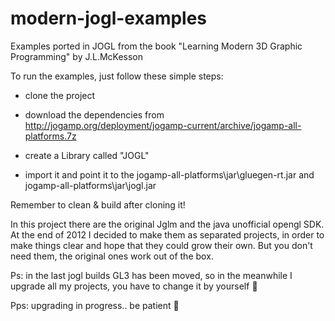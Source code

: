 modern-jogl-examples
====================

Examples ported in JOGL from the book "Learning Modern 3D Graphic Programming" by J.L.McKesson

To run the examples, just follow these simple steps:

- clone the project

- download the dependencies from http://jogamp.org/deployment/jogamp-current/archive/jogamp-all-platforms.7z

- create a Library called "JOGL"

- import it and point it to the jogamp-all-platforms\jar\gluegen-rt.jar and jogamp-all-platforms\jar\jogl.jar

Remember to clean & build after cloning it!


In this project there are the original Jglm and the java unofficial opengl SDK. At the end of 2012 I decided to make them as separated projects, in order to make things clear and hope that they could grow their own. But you don't need them, the original ones work out of the box.


Ps: in the last jogl builds GL3 has been moved, so in the meanwhile I upgrade all my projects, you have to change it by yourself  :grimacing:

Pps: upgrading in progress.. be patient  :pray:
